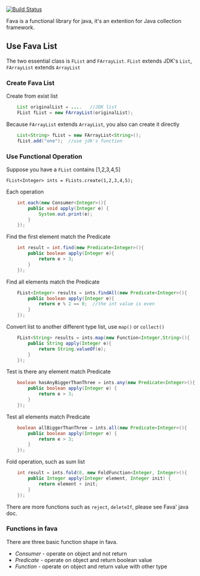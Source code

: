 [![Build Status](https://drone.io/github.com/agilej/fava/status.png)](https://drone.io/github.com/agilej/fava/latest)

Fava is a functional  library for java, it's an extention for Java collection framework.

## Use Fava List

The two essential class is `FList` and `FArrayList`. `FList` extends JDK's `List`, `FArrayList` extends `ArrayList`

### Create Fava List

Create from exist list

```java
    List originalList = ....   //JDK list
    FList fList = new FArrayList(originalList);
```

Because `FArrayList` extends `ArrayList`, you also can create it directly

```java
    List<String> fList = new FArrayList<String>();
    fList.add("one");  //use jdk's function
```

### Use Functional Operation

Suppose you have a `FList` contains [1,2,3,4,5]

    FList<Integer> ints = FLists.create(1,2,3,4,5);

Each operation

```java
    int.each(new Consumer<Integer>(){
        public void apply(Integer e) {
            System.out.print(e);
        }
    });
```

Find the first element match the Predicate

```java
    int result = int.find(new Predicate<Integer>(){    
        public boolean apply(Integer e){
            return e > 3;
        }
    });
```

Find all elements match the Predicate

```java
    FList<Integer> results = ints.findAll(new Predicate<Integer>(){
        public boolean apply(Integer e){
            return e % 2 == 0;  //the int value is even
        }
    });    
``` 

Convert list to another different type list, use `map()` or `collect()`

```java
    FList<String> results = ints.map(new Function<Integer,String>(){
        public String apply(Integer e){
            return String.valueOf(e);
        }
    });
```

Test is there any element match Predicate

```java
    boolean hasAnyBiggerThanThree = ints.any(new Predicate<Integer>(){
        public boolean apply(Integer e) {
            return e > 3;
        }
    });
```

Test all elements match Predicate

```java
    boolean allBiggerThanThree = ints.all(new Predicate<Integer>(){
        public boolean apply(Integer e) {
            return e > 3;
        }
    });
``` 

Fold operation, such as sum list

```java
    int result = ints.fold(0, new FoldFunction<Integer, Integer>(){
        public Integer apply(Integer element, Integer init) {
            return element + init;
        }
    });
``` 

There are more functions such as `reject`, `deleteIf`, please see Fava' java doc.     

### Functions in fava

There are three basic function shape in fava. 

* _Consumer_  - operate on object and not return
* _Predicate_ - operate on object and return boolean value
* _Function_  - operate on object and return value with other type 
 